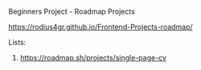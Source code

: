 Beginners Project - Roadmap Projects

https://rodius4gr.github.io/Frontend-Projects-roadmap/

Lists:

 1. https://roadmap.sh/projects/single-page-cv 


